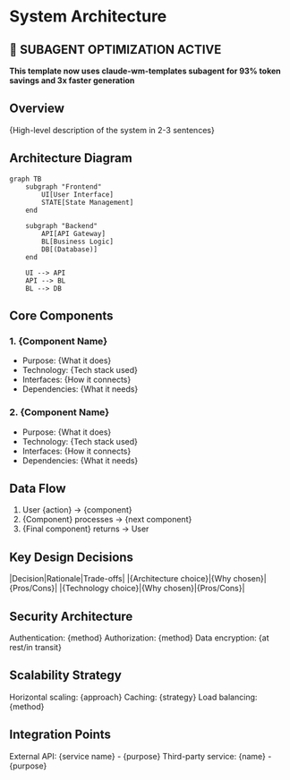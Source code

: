 # System Architecture

## 🤖 SUBAGENT OPTIMIZATION ACTIVE
**This template now uses claude-wm-templates subagent for 93% token savings and 3x faster generation**

## Overview
{High-level description of the system in 2-3 sentences}

## Architecture Diagram
```mermaid
graph TB
    subgraph "Frontend"
        UI[User Interface]
        STATE[State Management]
    end
    
    subgraph "Backend"
        API[API Gateway]
        BL[Business Logic]
        DB[(Database)]
    end
    
    UI --> API
    API --> BL
    BL --> DB
```

## Core Components
### 1. {Component Name}
- Purpose: {What it does}
- Technology: {Tech stack used}
- Interfaces: {How it connects}
- Dependencies: {What it needs}

### 2. {Component Name}
- Purpose: {What it does}
- Technology: {Tech stack used}
- Interfaces: {How it connects}
- Dependencies: {What it needs}

## Data Flow

1. User {action} → {component}
2. {Component} processes → {next component}
3. {Final component} returns → User

## Key Design Decisions
|Decision|Rationale|Trade-offs|
|{Architecture choice}|{Why chosen}|{Pros/Cons}|
|{Technology choice}|{Why chosen}|{Pros/Cons}|

## Security Architecture

Authentication: {method}
Authorization: {method}
Data encryption: {at rest/in transit}

## Scalability Strategy

Horizontal scaling: {approach}
Caching: {strategy}
Load balancing: {method}

## Integration Points

External API: {service name} - {purpose}
Third-party service: {name} - {purpose}